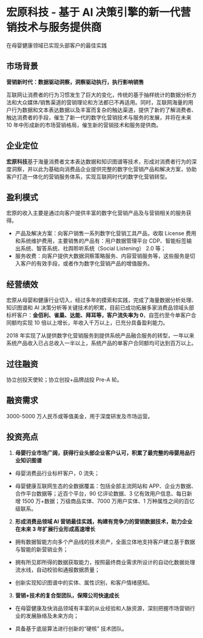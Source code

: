 # 宏原科技 - 基于 AI 决策引擎的新一代营销技术与服务提供商

在母婴健康领域已实现头部客户的最佳实践

## 市场背景

**营销新时代：数据驱动洞察，洞察驱动执行，执行影响销售**

互联网让消费者的行为习惯发生了巨大的变化，传统的基于抽样统计的数据分析方法和大众媒体/销售渠道的营销理论和方法都已不再适用。同时，互联网海量的用户行为数据和文本表达数据以及丰富而复杂的触达渠道，提供了新的了解消费者、触达消费者的手段，催生了新一代的数字化营销技术与服务的发展，并将在未来 10 年中形成新的市场营销格局，催生新的营销技术和服务提供商。

## 企业定位

**宏原科技**基于海量消费者文本表达数据和知识图谱等技术，形成对消费者行为的深度洞察，并以此为基础向消费品企业提供完整的数字化营销产品和解决方案，协助客户打造一体化的营销服务体系，实现互联网时代的数字化营销转型。

## 盈利模式

宏原的收入主要是通过向客户提供丰富的数字化营销产品及与营销相关的服务获得。

- 产品及解决方案：向客户销售一系列数字化营销工具产品，收取 License 费用和系统维护费用，主要销售的产品有：用户数据管理平台 CDP、智能标签输出系统、智答系统、社舆聆听系统（Social Listening） 2.0 等；
- 服务收费：向客户提供大数据洞察策略服务、内容营销服务等，这些服务是切入客户的有效手段，或者作为数字化营销产品的增值服务。

## 经营绩效

宏原从母婴和健康行业切入，经过多年的摸索和实践，完成了海量数据分析处理、知识图谱和 AI 决策分析等关键技术的积累，目前已成功拓展多家消费品领域头部标杆客户：**金佰利、雀巢、达能、拜耳等，客户流失率为 0**，自签约至今单客户合同额均实现 10 倍以上增长，年收入千万以上，已充分具备盈利能力。

2018 年实现了从提供数字化营销服务到提供系统产品融合服务的转型，一年以来系统产品收入已占总收入一半以上，系统产品的单客户合同额均可达到百万以上。

## 过往融资

协立创投天使轮；协立创投+品牌战投 Pre-A 轮。

## 融资需求

3000-5000 万人民币或等值美金，用于深度研发及市场运营。

## 投资亮点

1. **母婴行业市场广阔，获得行业头部企业客户认可，积累了最完整的母婴用品行业知识图谱**

- 母婴消费品行业标杆客户，0 流失；

- 母婴健康互联网生态的全数据覆盖：包括全部主流网站和 APP、企业方数据、合作平台数据等；近百个平台，90 亿评论数据、3 亿有效用户信息、每日新增 1500 万+数据；万级商品实体、7000 万用户实体、1 万种属性之间的百亿级联系。

2. **形成消费品领域 AI 营销最佳实践，构建有竞争力的营销数据技术，助力企业在未来 3 年扩展行业形成高速增长**

- 拥有数据智能方向多个产品线的技术资产，全面立体地支持客户建立基于数据与智能的新营销业务；

- 拥有所见即所得的数据获取能力，按照最终商业需求所设计的自动化数据处理流水线，自动校验和通报数据质量；

- 创新实现知识图谱中的实体、属性识别，和客户情绪感知。

3. **营销+技术的复合型团队，保障公司快速成长**

- 在母婴健康及快消品领域有丰富的从业经验和人脉资源，深刻把握市场营销行业的发展脉络及未来方向；

- 具备基于底层算法进行创新的“硬核” 技术团队。
